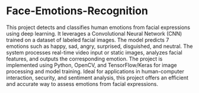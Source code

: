 # Face-Emotions-Recognition

This project detects and classifies human emotions from facial expressions using deep learning. It leverages a Convolutional Neural Network (CNN) trained on a dataset of labeled facial images. The model predicts 7 emotions such as happy, sad, angry, surprised, disguished, and neutral. The system processes real-time video input or static images, analyzes facial features, and outputs the corresponding emotion. The project is implemented using Python, OpenCV, and TensorFlow/Keras for image processing and model training. Ideal for applications in human-computer interaction, security, and sentiment analysis, this project offers an efficient and accurate way to assess emotions from facial expressions.

